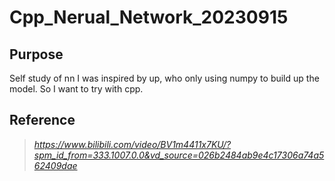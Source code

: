 # Cpp_Nerual_Network_20230915
## Purpose
Self study of nn
I was inspired by up, who only using numpy to build up the model. So I want to try with cpp.
## Reference
> _https://www.bilibili.com/video/BV1m4411x7KU/?spm_id_from=333.1007.0.0&vd_source=026b2484ab9e4c17306a74a562409dae_

